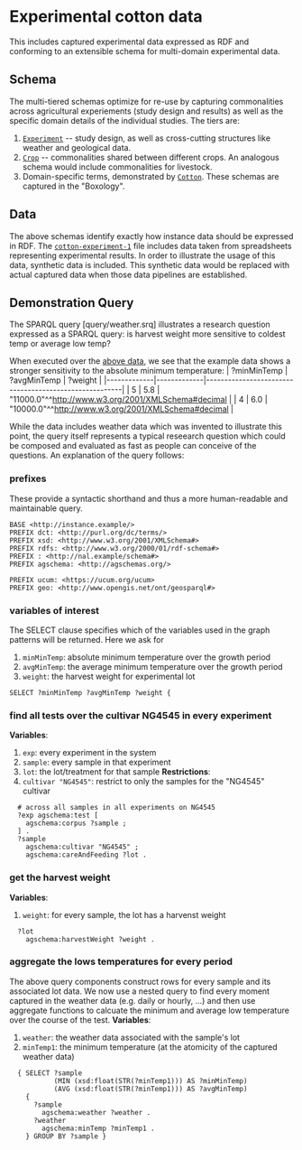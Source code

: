 # Experimental cotton data

This includes captured experimental data expressed as RDF and conforming to an extensible schema for multi-domain experimental data.

## Schema

The multi-tiered schemas optimize for re-use by capturing commonalities across agricultural experiements (study design and results) as well as the specific domain details of the individual studies.
The tiers are:
1. [`Experiment`](schemas/Experiment.shex) -- study design, as well as cross-cutting structures like weather and geological data.
2. [`Crop`](schemas/Crop.shex) -- commonalities shared between different crops. An analogous schema would include commonalities for livestock.
3. Domain-specific terms, demonstrated by [`Cotton`](schemas/Cotton.shex).
These schemas are captured in the "Boxology".

## Data

The above schemas identify exactly how instance data should be expressed in RDF.
The [`cotton-experiment-1`](data/cotton-experiment-1.ttl) file includes data taken from spreadsheets representing experimental results.
In order to illustrate the usage of this data, synthetic data is included.
This synthetic data would be replaced with actual captured data when those data pipelines are established.

## Demonstration Query

The SPARQL query [query/weather.srq] illustrates a research question expressed as a SPARQL query: is harvest weight more sensitive to coldest temp or average low temp?

When executed over the [above data](data/cotton-experiment-1.ttl), we see that the example data shows a stronger sensitivity to the absolute minimum temperature:
| ?minMinTemp | ?avgMinTemp | ?weight                                               |
|-------------|-------------|-------------------------------------------------------|
|           5 |         5.8 | "11000.0"^^<http://www.w3.org/2001/XMLSchema#decimal> |
|           4 |         6.0 | "10000.0"^^<http://www.w3.org/2001/XMLSchema#decimal> |


While the data includes weather data which was invented to illustrate this point, the query itself represents a typical reseearch question which could be composed and evaluated as fast as people can conceive of the questions.
An explanation of the query follows:

### prefixes
These provide a syntactic shorthand and thus a more human-readable and maintainable query.
```
BASE <http://instance.example/>
PREFIX dct: <http://purl.org/dc/terms/>
PREFIX xsd: <http://www.w3.org/2001/XMLSchema#>
PREFIX rdfs: <http://www.w3.org/2000/01/rdf-schema#>
PREFIX : <http://nal.example/schema#>
PREFIX agschema: <http://agschemas.org/>

PREFIX ucum: <https://ucum.org/ucum>
PREFIX geo: <http://www.opengis.net/ont/geosparql#>
```

### variables of interest
The SELECT clause specifies which of the variables used in the graph patterns will be returned.
Here we ask for
1. `minMinTemp`: absolute minimum temperature over the growth period
2. `avgMinTemp`: the average minimum temperature over the growth period
3. `weight`: the harvest weight for experimental lot

```
SELECT ?minMinTemp ?avgMinTemp ?weight {
```

### find all tests over the cultivar NG4545 in every experiment
**Variables**:
1. `exp`: every experiment in the system
2. `sample`: every sample in that experiment
3. `lot`: the lot/treatment for that sample
**Restrictions**:
1. `cultivar "NG4545"`: restrict to only the samples for the "NG4545" cultivar
```
  # across all samples in all experiments on NG4545
  ?exp agschema:test [
    agschema:corpus ?sample ;    
  ] .
  ?sample
    agschema:cultivar "NG4545" ;
    agschema:careAndFeeding ?lot .
```

### get the harvest weight
**Variables**:
1. `weight`: for every sample, the lot has a harvenst weight
```
  ?lot
    agschema:harvestWeight ?weight .
```
### aggregate the lows temperatures for every period
The above query components construct rows for every sample and its associated lot data.
We now use a nested query to find every moment captured in the weather data (e.g. daily or hourly, ...) and then use aggregate functions to calcuate the minimum and average low temperature over the course of the test.
**Variables**:
1. `weather`: the weather data associated with the sample's lot
2. `minTemp1`: the minimum temperature (at the atomicity of the captured weather data)  
```
  { SELECT ?sample
           (MIN (xsd:float(STR(?minTemp1))) AS ?minMinTemp)
           (AVG (xsd:float(STR(?minTemp1))) AS ?avgMinTemp)
    {
      ?sample
        agschema:weather ?weather .
      ?weather
        agschema:minTemp ?minTemp1 .
    } GROUP BY ?sample }
```
